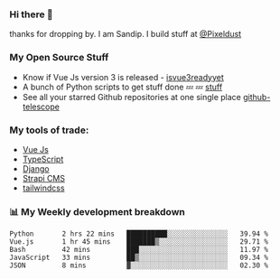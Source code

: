 ### Hi there 👋

thanks for dropping by.
I am Sandip. I build stuff at [@Pixeldust](github.com/pixeldust-in/)

###  **My Open Source Stuff**

 - Know if Vue Js version 3 is released -  [isvue3readyyet](https://github.com/sandiprb/isvue3readyyet)
 - A bunch of Python scripts to get stuff done 💤 💤 [stuff](https://github.com/sandiprb/stuff)
 - See all your starred Github repositories at one single place [github-telescope](https://github.com/sandiprb/github-telescope)



###  **My tools of trade:**
 - [Vue Js](https://github.com/vuejs/vue/)
 - [TypeScript](https://github.com/microsoft/TypeScript)
 - [Django](github.com/django/django)
 - [Strapi CMS](github.com/strapi/strapi)
 - [tailwindcss](https://github.com/tailwindlabs/tailwindcss)


###  📊 **My Weekly development breakdown**
<!--START_SECTION:waka-->
```text
Python       2 hrs 22 mins   ██████████░░░░░░░░░░░░░░░   39.94 % 
Vue.js       1 hr 45 mins    ███████▒░░░░░░░░░░░░░░░░░   29.71 % 
Bash         42 mins         ███░░░░░░░░░░░░░░░░░░░░░░   11.97 % 
JavaScript   33 mins         ██▒░░░░░░░░░░░░░░░░░░░░░░   09.34 % 
JSON         8 mins          ▓░░░░░░░░░░░░░░░░░░░░░░░░   02.30 % 
```
<!--END_SECTION:waka-->

